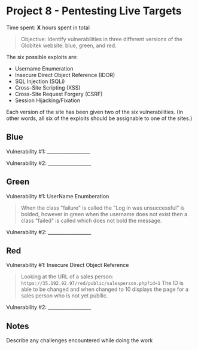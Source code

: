 # Project 8 - Pentesting Live Targets

Time spent: **X** hours spent in total

> Objective: Identify vulnerabilities in three different versions of the Globitek website: blue, green, and red.

The six possible exploits are:
* Username Enumeration
* Insecure Direct Object Reference (IDOR)
* SQL Injection (SQLi)
* Cross-Site Scripting (XSS)
* Cross-Site Request Forgery (CSRF)
* Session Hijacking/Fixation

Each version of the site has been given two of the six vulnerabilities. (In other words, all six of the exploits should be assignable to one of the sites.)

## Blue

Vulnerability #1: __________________

Vulnerability #2: __________________


## Green

Vulnerability #1: UserName Enumberation 
>When the class "failure" is called the "Log in was unsuccessful" is bolded, however in green when the username does not exist then a class "failed" is called which does not bold the message.

Vulnerability #2: __________________


## Red

Vulnerability #1: Insecure Direct Object Reference
>Looking at the URL of a sales person:
`https://35.192.92.97/red/public/salesperson.php?id=1`
The ID is able to be changed and when changed to 10 displays the page for a sales person who is not yet publlic.

Vulnerability #2: __________________


## Notes

Describe any challenges encountered while doing the work

